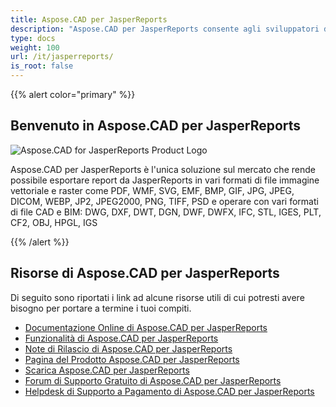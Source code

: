 ```yaml
---
title: Aspose.CAD per JasperReports
description: "Aspose.CAD per JasperReports consente agli sviluppatori di aprire, leggere e elaborare file AutoCAD DWG, DXF, DWT e altri formati di file CAD e BIM, come: DGN, DWF, DWFX, IFC, STL, IGES, PLT, CF2, OBJ, HPGL, IGS."
type: docs
weight: 100
url: /it/jasperreports/
is_root: false
---
```


{{% alert color="primary" %}}

## **Benvenuto in Aspose.CAD per JasperReports**

![Aspose.CAD for JasperReports Product Logo](/cad/_assets/home_3.png)

Aspose.CAD per JasperReports è l'unica soluzione sul mercato che rende possibile esportare report da JasperReports in vari formati di file immagine vettoriale e raster come PDF, WMF, SVG, EMF, BMP, GIF, JPG, JPEG, DICOM, WEBP, JP2, JPEG2000, PNG, TIFF, PSD e operare con vari formati di file CAD e BIM: DWG, DXF, DWT, DGN, DWF, DWFX, IFC, STL, IGES, PLT, CF2, OBJ, HPGL, IGS

{{% /alert %}}

## **Risorse di Aspose.CAD per JasperReports**

Di seguito sono riportati i link ad alcune risorse utili di cui potresti avere bisogno per portare a termine i tuoi compiti.

- [Documentazione Online di Aspose.CAD per JasperReports](/it/cad/jasperreports/)
- [Funzionalità di Aspose.CAD per JasperReports](/it/cad/jasperreports/features-overview/)
- [Note di Rilascio di Aspose.CAD per JasperReports](https://releases.aspose.com/cad/jasperreports/release-notes/)
- [Pagina del Prodotto Aspose.CAD per JasperReports](https://products.aspose.com/cad/jasperreports/)
- [Scarica Aspose.CAD per JasperReports](https://downloads.aspose.com/cad/jasperreports)
- [Forum di Supporto Gratuito di Aspose.CAD per JasperReports](https://forum.aspose.com/c/cad/19)
- [Helpdesk di Supporto a Pagamento di Aspose.CAD per JasperReports](https://helpdesk.aspose.com/)
